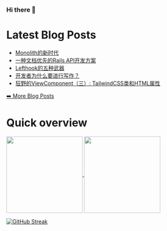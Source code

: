 ### Hi there 👋

<!--
**xfyuan/xfyuan** is a ✨ _special_ ✨ repository because its `README.md` (this file) appears on your GitHub profile.

Here are some ideas to get you started:

- 🔭 I’m currently working on ...
- 🌱 I’m currently learning ...
- 👯 I’m looking to collaborate on ...
- 🤔 I’m looking for help with ...
- 💬 Ask me about ...
- 📫 How to reach me: ...
- 😄 Pronouns: ...
- ⚡ Fun fact: ...
-->

# Latest Blog Posts
<!-- BLOG-POST-LIST:START -->
- [Monolith的新时代](http://xfyuan.github.io/2025/03/inertiajs-in-rails-a-new-era-of-effortless-integration/)
- [一种文档优先的Rails API开发方案](http://xfyuan.github.io/2024/06/let-there-be-docs-a-documentation-first-approach-to-rails-api-development/)
- [Lefthook的五种武器](http://xfyuan.github.io/2024/06/five-cool-and-surprising-ways-to-configure-lefthook-for-automation-joy/)
- [开发者为什么要进行写作？](http://xfyuan.github.io/2024/05/why-should-developers-write-3-reasons-and-3-common-blocks/)
- [狂野的ViewComponent（三）: TailwindCSS类和HTML属性](http://xfyuan.github.io/2024/04/viewcomponent-in-the-wild-embracing-tailwindcss-classes-and-html-attributes/)
<!-- BLOG-POST-LIST:END -->
<p><a href="https://xfyuan.github.io/">➡️ More Blog Posts</a></p>

# Quick overview

<a href="https://github.com/anuraghazra/github-readme-stats">
  <img height=200 align="center" src="https://github-readme-stats.vercel.app/api?username=xfyuan&show_icons=true&theme=tokyonight" />
</a>
<a href="https://github.com/anuraghazra/convoychat">
  <img height=200 align="center" src="https://github-readme-stats.vercel.app/api/top-langs?username=xfyuan&layout=compact&theme=tokyonight&langs_count=8&card_width=320" />
</a>

[![GitHub Streak](https://streak-stats.demolab.com?user=xfyuan&theme=tokyonight-duo&card_width=820)](https://git.io/streak-stats)
